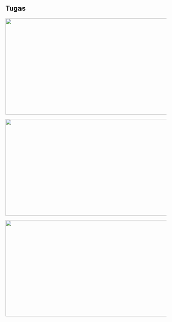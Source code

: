 <h2>Tugas</h2>
<p align="center"> <img width="600" height="300" src="https://i.imgur.com/eQkZNzZ.png"> 
</p>
<p align="center"> <img width="600" height="300" src="https://i.imgur.com/GsdQUPl.png"> 
</p>
<p align="center"> <img width="600" height="300" src="https://i.imgur.com/JxgEQ87.png"> 
</p>

